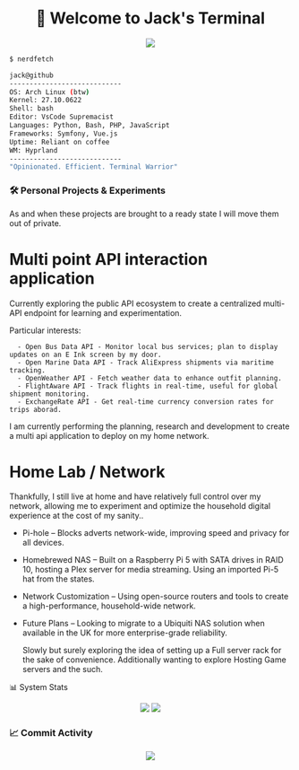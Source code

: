 <!-- Jack Witney | Terminal-Style GitHub Profile -->
<h1 align="center">👋 Welcome to Jack's Terminal</h1>
<p align="center">
  <img src="https://skillicons.dev/icons?i=linux,bash,python,php,js,docker,git,vim" />
</p>


```bash
$ nerdfetch

jack@github
----------------------------
OS: Arch Linux (btw)
Kernel: 27.10.0622
Shell: bash
Editor: VsCode Supremacist
Languages: Python, Bash, PHP, JavaScript
Frameworks: Symfony, Vue.js
Uptime: Reliant on coffee
WM: Hyprland
----------------------------
"Opinionated. Efficient. Terminal Warrior"
```

### 🛠 Personal Projects & Experiments

As and when  these projects are brought to a ready state I will move them out of private.

# Multi point API interaction application
  Currently exploring the public API ecosystem to create a centralized multi-API endpoint for learning and experimentation.
  
  Particular interests:
  ```
    - Open Bus Data API - Monitor local bus services; plan to display updates on an E Ink screen by my door.
    - Open Marine Data API - Track AliExpress shipments via maritime tracking.
    - OpenWeather API - Fetch weather data to enhance outfit planning.
    - FlightAware API - Track flights in real-time, useful for global shipment monitoring.
    - ExchangeRate API - Get real-time currency conversion rates for trips aborad.
  ```
  I am currently performing the planning, research and development to create a multi api application to deploy on my home network.

# Home Lab / Network

Thankfully, I still live at home and have relatively full control over my network, allowing me to experiment and optimize the household digital experience at the cost of my sanity..  

- Pi-hole – Blocks adverts network-wide, improving speed and privacy for all devices.  
- Homebrewed NAS – Built on a Raspberry Pi 5 with SATA drives in RAID 10, hosting a Plex server for media streaming. Using an imported Pi-5 hat from the states.  
- Network Customization – Using open-source routers and tools to create a high-performance, household-wide network.  
- Future Plans – Looking to migrate to a Ubiquiti NAS solution when available in the UK for more enterprise-grade reliability.  

  Slowly but surely exploring the idea of setting up a Full server rack for the sake of convenience. Additionally wanting to explore Hosting Game servers and the such.

📊 System Stats
<p align="center"> <img src="https://github-readme-stats.vercel.app/api?username=jackwitney&show_icons=true&theme=tokyonight&hide_border=true&custom_title=System%20Usage%20Overview" /> <img src="https://github-readme-stats.vercel.app/api/top-langs/?username=jackwitney&layout=compact&theme=tokyonight&hide_border=true" /> </p>

### 📈 Commit Activity
<p align="center">
  <img src="https://github-readme-activity-graph.vercel.app/graph?username=jackwitney&theme=tokyo-night&hide_border=true&area=true&custom_title=Commit%20History" />
</p>

